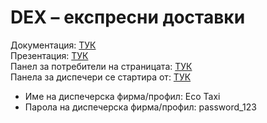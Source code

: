 # **DEX** – експресни доставки #
Документация: [ТУК](https://docs.google.com/document/d/1O6D25tb24LpCthIUUlD4DukLB1kdTjIfM-1EMBhGilc/edit?usp=sharing) \
Презентация: [ТУК](https://docs.google.com/presentation/d/1aqmMAaGKSDGRupoxsyQgtXpiGPzWa0nIFqMxdNt6xv4/edit?usp=sharing) \
Панел за потребители на страницата: [ТУК](https://dexbg.herokuapp.com) \
Панела за диспечери се стартира от: [ТУК]( https://dexbg-dispatcher.herokuapp.com/) 
 * Име на диспечерска фирма/профил: Eco Taxi 
 * Парола на диспечерска фирма/профил: password_123
